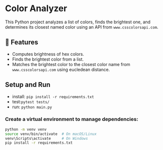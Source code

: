# Color Analyzer

This Python project analyzes a list of colors, finds the brightest one, and determines its closest named color using an API from `www.csscolorsapi.com`.

## 📌 Features
- Computes brightness of hex colors.
- Finds the brightest color from a list.
- Matches the brightest color to the closest color name from `www.csscolorsapi.com` using eucledean distance.

## Setup and Run

- install: `pip install -r requirements.txt`
- test:`pytest tests/`
- run: `python main.py`

### Create a virtual environment to manage dependencies:
```sh
python -m venv venv
source venv/bin/activate  # On macOS/Linux
venv\Scripts\activate     # On Windows
pip install -r requirements.txt

